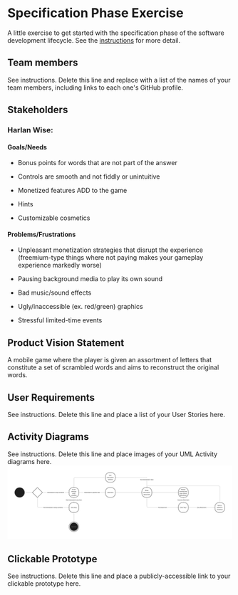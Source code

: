 # Specification Phase Exercise

A little exercise to get started with the specification phase of the software development lifecycle. See the [instructions](instructions.md) for more detail.

## Team members

See instructions. Delete this line and replace with a list of the names of your team members, including links to each one's GitHub profile.

## Stakeholders

### Harlan Wise:

#### Goals/Needs

* Bonus points for words that are not part of the answer

* Controls are smooth and not fiddly or unintuitive

* Monetized features ADD to the game

* Hints

* Customizable cosmetics

#### Problems/Frustrations

* Unpleasant monetization strategies that disrupt the experience (freemium-type things where not paying makes your gameplay experience markedly worse)

* Pausing background media to play its own sound

* Bad music/sound effects

* Ugly/inaccessible (ex. red/green) graphics

* Stressful limited-time events

## Product Vision Statement

A mobile game where the player is given an assortment of letters that constitute a set of scrambled words and aims to reconstruct the original words.

## User Requirements

See instructions. Delete this line and place a list of your User Stories here.

## Activity Diagrams

See instructions. Delete this line and place images of your UML Activity diagrams here.
![Shop activity diagram](/SWE%20Project%201%20shop%20activity%20diagram.png)

## Clickable Prototype

See instructions. Delete this line and place a publicly-accessible link to your clickable prototype here.
